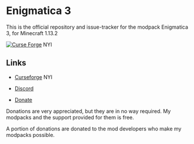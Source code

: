 <h1>Enigmatica 3</h1>

This is the official repository and issue-tracker for the modpack Enigmatica 3, for Minecraft 1.13.2

[![Curse Forge](http://cf.way2muchnoise.eu/full_enigmatica3_downloads.svg)](https://minecraft.curseforge.com/projects/enigmatica3) NYI

<h2>Links</h2>

* [Curseforge](https://minecraft.curseforge.com/projects/enigmatica3) NYI

* [Discord](https://discord.gg/HnWNd7X)

* [Donate](https://www.paypal.com/donate/?token=rLi79iv4RtBrYHL2FqHIa5o-w6kPTzm3Fhk_WQjfIAF9N5ON-lNKwY1wtL03p2d07QuJE0&country.x=US&locale.x=US)

Donations are very appreciated, but they are in no way required. My modpacks and the support provided for them is free.

A portion of donations are donated to the mod developers who make my modpacks possible.
